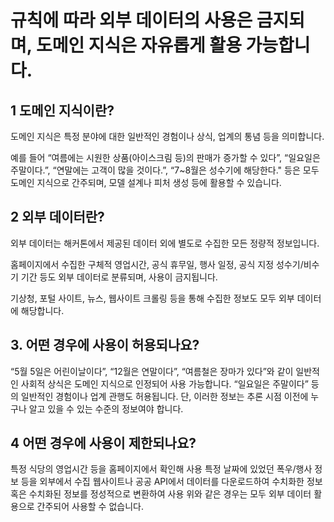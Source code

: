# 규칙에 따라 외부 데이터의 사용은 금지되며, 도메인 지식은 자유롭게 활용 가능합니다.


## 1 도메인 지식이란?
도메인 지식은 특정 분야에 대한 일반적인 경험이나 상식, 업계의 통념 등을 의미합니다.

예를 들어 “여름에는 시원한 상품(아이스크림 등)의 판매가 증가할 수 있다”, “일요일은 주말이다.”, “연말에는 고객이 많을 것이다.”, “7~8월은 성수기에 해당한다." 등은 모두 도메인 지식으로 간주되며, 모델 설계나 피처 생성 등에 활용할 수 있습니다.


## 2 외부 데이터란?
외부 데이터는 해커톤에서 제공된 데이터 외에 별도로 수집한 모든 정량적 정보입니다.

홈페이지에서 수집한 구체적 영업시간, 공식 휴무일, 행사 일정, 공식 지정 성수기/비수기 기간 등도 외부 데이터로 분류되며, 사용이 금지됩니다.

기상청, 포털 사이트, 뉴스, 웹사이트 크롤링 등을 통해 수집한 정보도 모두 외부 데이터에 해당합니다.


## 3. 어떤 경우에 사용이 허용되나요?
“5월 5일은 어린이날이다”, “12월은 연말이다”, “여름철은 장마가 있다”와 같이 일반적인 사회적 상식은 도메인 지식으로 인정되어 사용 가능합니다.
“일요일은 주말이다” 등의 일반적인 경험이나 업계 관행도 허용됩니다.
 단, 이러한 정보는 추론 시점 이전에 누구나 알고 있을 수 있는 수준의 정보여야 합니다.

## 4 어떤 경우에 사용이 제한되나요?
특정 식당의 영업시간 등을 홈페이지에서 확인해 사용
특정 날짜에 있었던 폭우/행사 정보 등을 외부에서 수집
웹사이트나 공공 API에서 데이터를 다운로드하여 수치화한 정보 혹은 수치화된 정보를 정성적으로 변환하여 사용
위와 같은 경우는 모두 외부 데이터 활용으로 간주되어 사용할 수 없습니다.